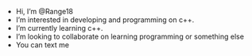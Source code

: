 - Hi, I’m @Range18
- I’m interested in developing and programming on c++.
- I’m currently learning c++.
- I’m looking to collaborate on learning programming or something else
- You can text me


<!---
Range18/Range18 is a ✨ special ✨ repository because its `README.md` (this file) appears on your GitHub profile.
You can click the Preview link to take a look at your changes.
--->
